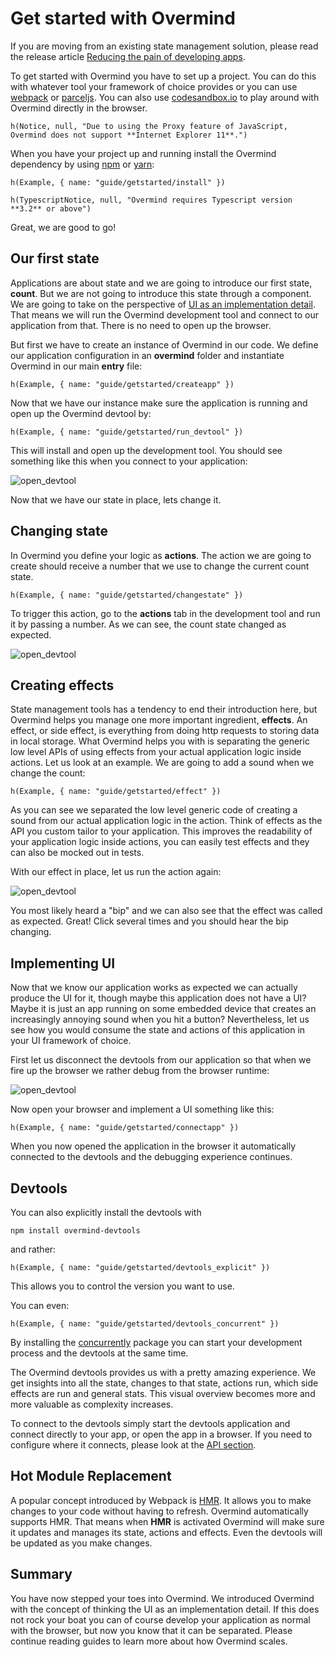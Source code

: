 # Get started with Overmind

If you are moving from an existing state management solution, please read the release article [Reducing the pain of developing apps](https://medium.com/@christianalfoni/reducing-the-pain-of-developing-apps-cd10b2e6a83c).

To get started with Overmind you have to set up a project. You can do this with whatever tool your framework of choice provides or you can use [webpack](https://webpack.js.org/) or [parceljs](https://parceljs.org/). You can also use [codesandbox.io](https://codesandbox.io/) to play around with Overmind directly in the browser.

```marksy
h(Notice, null, "Due to using the Proxy feature of JavaScript, Overmind does not support **Internet Explorer 11**.")
```


When you have your project up and running install the Overmind dependency by using [npm](https://www.npmjs.com/) or [yarn](https://yarnpkg.com/en/):

```marksy
h(Example, { name: "guide/getstarted/install" })
```

```marksy
h(TypescriptNotice, null, "Overmind requires Typescript version **3.2** or above")
```

Great, we are good to go!

## Our first state

Applications are about state and we are going to introduce our first state, **count**. But we are not going to introduce this state through a component. We are going to take on the perspective of [UI as an implementation detail](). That means we will run the Overmind development tool and connect to our application from that. There is no need to open up the browser.

But first we have to create an instance of Overmind in our code. We define our application configuration in an **overmind** folder and instantiate Overmind in our main **entry** file:

```marksy
h(Example, { name: "guide/getstarted/createapp" })
```

Now that we have our instance make sure the application is running and open up the Overmind devtool by:

```marksy
h(Example, { name: "guide/getstarted/run_devtool" })
```

This will install and open up the development tool. You should see something like this when you connect to your application:

![open_devtool](/images/devtool_count.png)

Now that we have our state in place, lets change it.

## Changing state

In Overmind you define your logic as **actions**. The action we are going to create should receive a number that we use to change the current count state.

```marksy
h(Example, { name: "guide/getstarted/changestate" })
```

To trigger this action, go to the **actions** tab in the development tool and run it by passing a number. As we can see, the count state changed as expected.

![open_devtool](/images/devtool_change.png)


## Creating effects

 State management tools has a tendency to end their introduction here, but Overmind helps you manage one more important ingredient, **effects**. An effect, or side effect, is everything from doing http requests to storing data in local storage. What Overmind helps you with is separating the generic low level APIs of using effects from your actual application logic inside actions. Let us look at an example. We are going to add a sound when we change the count:

```marksy
h(Example, { name: "guide/getstarted/effect" })
```

As you can see we separated the low level generic code of creating a sound from our actual application logic in the action. Think of effects as the API you custom tailor to your application. This improves the readability of your application logic inside actions, you can easily test effects and they can also be mocked out in tests.

With our effect in place, let us run the action again:

![open_devtool](/images/devtool_effect.png)

You most likely heard a "bip" and we can also see that the effect was called as expected. Great! Click several times and you should hear the bip changing.

## Implementing UI

Now that we know our application works as expected we can actually produce the UI for it, though maybe this application does not have a UI? Maybe it is just an app running on some embedded device that creates an increasingly annoying sound when you hit a button? Nevertheless, let us see how you would consume the state and actions of this application in your UI framework of choice.

First let us disconnect the devtools from our application so that when we fire up the browser we rather debug from the browser runtime:

![open_devtool](/images/devtool_disconnect.png)

Now open your browser and implement a UI something like this:

```marksy
h(Example, { name: "guide/getstarted/connectapp" })
```

When you now opened the application in the browser it automatically connected to the devtools and the debugging experience continues.


## Devtools

You can also explicitly install the devtools with

`npm install overmind-devtools`

and rather:

```marksy
h(Example, { name: "guide/getstarted/devtools_explicit" })
```

This allows you to control the version you want to use.

You can even:

```marksy
h(Example, { name: "guide/getstarted/devtools_concurrent" })
```

By installing the [concurrently](https://www.npmjs.com/package/concurrently) package you can start your development process and the devtools at the same time.

The Overmind devtools provides us with a pretty amazing experience. We get insights into all the state, changes to that state, actions run, which side effects are run and general stats. This visual overview becomes more and more valuable as complexity increases. 

To connect to the devtools simply start the devtools application and connect directly to your app, or open the app in a browser. If you need to configure where it connects, please look at the [API section](/api/overmind).

## Hot Module Replacement

A popular concept introduced by Webpack is [HMR](https://webpack.js.org/concepts/hot-module-replacement/). It allows you to make changes to your code without having to refresh. Overmind automatically supports HMR. That means when **HMR** is activated Overmind will make sure it updates and manages its state, actions and effects. Even the devtools will be updated as you make changes.

## Summary

You have now stepped your toes into Overmind. We introduced Overmind with the concept of thinking the UI as an implementation detail. If this does not rock your boat you can of course develop your application as normal with the browser, but now you know that it can be separated. Please continue reading guides to learn more about how Overmind scales.
